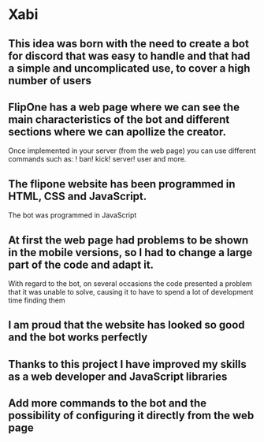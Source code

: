# Xabi
## This idea was born with the need to create a bot for discord that was easy to handle and that had a simple and uncomplicated use, to cover a high number of users

## FlipOne has a web page where we can see the main characteristics of the bot and different sections where we can apollize the creator.
Once implemented in your server (from the web page) you can use different commands such as:
! ban! kick! server! user and more.

## The flipone website has been programmed in HTML, CSS and JavaScript.
The bot was programmed in JavaScript

## At first the web page had problems to be shown in the mobile versions, so I had to change a large part of the code and adapt it.
With regard to the bot, on several occasions the code presented a problem that it was unable to solve, causing it to have to spend a lot of development time finding them

## I am proud that the website has looked so good and the bot works perfectly

## Thanks to this project I have improved my skills as a web developer and JavaScript libraries

## Add more commands to the bot and the possibility of configuring it directly from the web page
